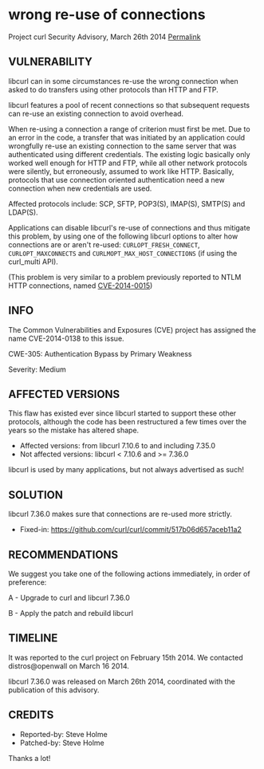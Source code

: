 wrong re-use of connections
===========================

Project curl Security Advisory, March 26th 2014
[Permalink](https://curl.se/docs/CVE-2014-0138.html)

VULNERABILITY
-------------

libcurl can in some circumstances re-use the wrong connection when asked to
do transfers using other protocols than HTTP and FTP.

libcurl features a pool of recent connections so that subsequent requests
can re-use an existing connection to avoid overhead.

When re-using a connection a range of criterion must first be met. Due to an
error in the code, a transfer that was initiated by an application could
wrongfully re-use an existing connection to the same server that was
authenticated using different credentials. The existing logic basically only
worked well enough for HTTP and FTP, while all other network protocols were
silently, but erroneously, assumed to work like HTTP. Basically, protocols
that use connection oriented authentication need a new connection when new
credentials are used.

Affected protocols include: SCP, SFTP, POP3(S), IMAP(S), SMTP(S) and
LDAP(S).

Applications can disable libcurl's re-use of connections and thus mitigate
this problem, by using one of the following libcurl options to alter how
connections are or aren't re-used: `CURLOPT_FRESH_CONNECT`,
`CURLOPT_MAXCONNECTS` and `CURLMOPT_MAX_HOST_CONNECTIONS` (if using the
curl_multi API).

(This problem is very similar to a problem previously reported to NTLM HTTP
connections, named [CVE-2014-0015](CVE-2014-0015.html))

INFO
----

The Common Vulnerabilities and Exposures (CVE) project has assigned the name
CVE-2014-0138 to this issue.

CWE-305: Authentication Bypass by Primary Weakness

Severity: Medium

AFFECTED VERSIONS
-----------------

This flaw has existed ever since libcurl started to support these other
protocols, although the code has been restructured a few times over the
years so the mistake has altered shape.

- Affected versions: from libcurl 7.10.6 to and including 7.35.0
- Not affected versions: libcurl < 7.10.6 and >= 7.36.0

libcurl is used by many applications, but not always advertised as such!

SOLUTION
--------

libcurl 7.36.0 makes sure that connections are re-used more strictly.

- Fixed-in: https://github.com/curl/curl/commit/517b06d657aceb11a2

RECOMMENDATIONS
---------------

We suggest you take one of the following actions immediately, in order of
preference:

 A - Upgrade to curl and libcurl 7.36.0

 B - Apply the patch and rebuild libcurl

TIMELINE
---------

It was reported to the curl project on February 15th 2014. We contacted
distros@openwall on March 16 2014.

libcurl 7.36.0 was released on March 26th 2014, coordinated with the
publication of this advisory.

CREDITS
-------

- Reported-by: Steve Holme
- Patched-by: Steve Holme

Thanks a lot!
